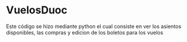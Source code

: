 # VuelosDuoc
Este código se hizo  mediante python el cual consiste en ver los asientos disponibles, las compras y edicion de los boletos para los vuelos
